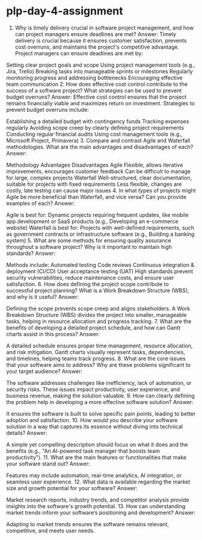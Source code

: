 # plp-day-4-assignment

1. Why is timely delivery crucial in software project management, and how can project managers ensure deadlines are met?
Answer: Timely delivery is crucial because it ensures customer satisfaction, prevents cost overruns, and maintains the project's competitive advantage. Project managers can ensure deadlines are met by:

Setting clear project goals and scope
Using project management tools (e.g., Jira, Trello)
Breaking tasks into manageable sprints or milestones
Regularly monitoring progress and addressing bottlenecks
Encouraging effective team communication
2. How does effective cost control contribute to the success of a software project? What strategies can be used to prevent budget overruns?
Answer: Effective cost control ensures that the project remains financially viable and maximizes return on investment. Strategies to prevent budget overruns include:

Establishing a detailed budget with contingency funds
Tracking expenses regularly
Avoiding scope creep by clearly defining project requirements
Conducting regular financial audits
Using cost management tools (e.g., Microsoft Project, Primavera)
3. Compare and contrast Agile and Waterfall methodologies. What are the main advantages and disadvantages of each?
Answer:

Methodology	Advantages	Disadvantages
Agile	Flexible, allows iterative improvements, encourages customer feedback	Can be difficult to manage for large, complex projects
Waterfall	Well-structured, clear documentation, suitable for projects with fixed requirements	Less flexible, changes are costly, late testing can cause major issues
4. In what types of projects might Agile be more beneficial than Waterfall, and vice versa? Can you provide examples of each?
Answer:

Agile is best for: Dynamic projects requiring frequent updates, like mobile app development or SaaS products (e.g., Developing an e-commerce website)
Waterfall is best for: Projects with well-defined requirements, such as government contracts or infrastructure software (e.g., Building a banking system)
5. What are some methods for ensuring quality assurance throughout a software project? Why is it important to maintain high standards?
Answer:

Methods include:
Automated testing
Code reviews
Continuous integration & deployment (CI/CD)
User acceptance testing (UAT)
High standards prevent security vulnerabilities, reduce maintenance costs, and ensure user satisfaction.
6. How does defining the project scope contribute to successful project planning? What is a Work Breakdown Structure (WBS), and why is it useful?
Answer:

Defining the scope prevents scope creep and aligns stakeholders.
A Work Breakdown Structure (WBS) divides the project into smaller, manageable tasks, helping in resource allocation and progress tracking.
7. What are the benefits of developing a detailed project schedule, and how can Gantt charts assist in this process?
Answer:

A detailed schedule ensures proper time management, resource allocation, and risk mitigation.
Gantt charts visually represent tasks, dependencies, and timelines, helping teams track progress.
8. What are the core issues that your software aims to address? Why are these problems significant to your target audience?
Answer:

The software addresses challenges like inefficiency, lack of automation, or security risks.
These issues impact productivity, user experience, and business revenue, making the solution valuable.
9. How can clearly defining the problem help in developing a more effective software solution?
Answer:

It ensures the software is built to solve specific pain points, leading to better adoption and satisfaction.
10. How would you describe your software solution in a way that captures its essence without diving into technical details?
Answer:

A simple yet compelling description should focus on what it does and the benefits (e.g., "An AI-powered task manager that boosts team productivity").
11. What are the main features or functionalities that make your software stand out?
Answer:

Features may include automation, real-time analytics, AI integration, or seamless user experience.
12. What data is available regarding the market size and growth potential for your software?
Answer:

Market research reports, industry trends, and competitor analysis provide insights into the software's growth potential.
13. How can understanding market trends inform your software’s positioning and development?
Answer:

Adapting to market trends ensures the software remains relevant, competitive, and meets user needs.
